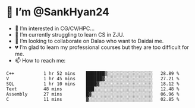 # 👋 I’m @SankHyan24

- 👀 I’m interested in CG/CV/HPC...
- 🌱 I’m currently struggling to learn CS in ZJU.
- 💞️ I’m looking to collaborate on Dalao who want to Daidai me.
- 💔 I’m glad to learn my professional courses but they are too difficult for me.
- 📫 How to reach me:


<!---
SankHyan24/SankHyan24 is a ✨ special ✨ repository because its `README.md` (this file) appears on your GitHub profile.
You can click the Preview link to take a look at your changes.
--->
<!--START_SECTION:waka-->

```text
C++           1 hr 52 mins    ███████▒░░░░░░░░░░░░░░░░░   28.89 %
V             1 hr 45 mins    ██████▓░░░░░░░░░░░░░░░░░░   27.21 %
SQL           1 hr 10 mins    ████▓░░░░░░░░░░░░░░░░░░░░   18.12 %
Text          48 mins         ███░░░░░░░░░░░░░░░░░░░░░░   12.48 %
Assembly      27 mins         █▓░░░░░░░░░░░░░░░░░░░░░░░   06.96 %
C             11 mins         ▓░░░░░░░░░░░░░░░░░░░░░░░░   02.85 %
```

<!--END_SECTION:waka-->
